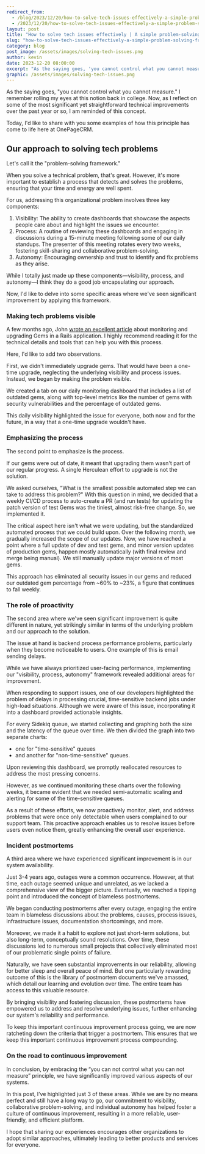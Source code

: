 ```yaml
---
redirect_from:
  - /blog/2023/12/20/how-to-solve-tech-issues-effectively-a-simple-problem-solving-framework/
  - /2023/12/20/how-to-solve-tech-issues-effectively-a-simple-problem-solving-framework/
layout: post
title: "How to solve tech issues effectively | A simple problem-solving framework"
slug: "how-to-solve-tech-issues-effectively-a-simple-problem-solving-framework"
category: blog
post_image: /assets/images/solving-tech-issues.png
author: kevin
date: 2023-12-20 08:00:00
excerpt: "As the saying goes, 'you cannot control what you cannot measure'. I remember rolling my eyes at this notion back in college. Now, as I reflect on some of the most significant yet straightforward technical improvements over the past year or so, I am reminded of this concept."
graphic: /assets/images/solving-tech-issues.png
---
```


As the saying goes, "you cannot control what you cannot measure." I remember rolling my eyes at this notion back in college. Now, as I reflect on some of the most significant yet straightforward technical improvements over the past year or so, I am reminded of this concept.

Today, I'd like to share with you some examples of how this principle has come to life here at OnePageCRM.

## Our approach to solving tech problems
Let's call it the "problem-solving framework."

When you solve a technical problem, that's great. However, it's more important to establish a process that detects and solves the problems, ensuring that your time and energy are well spent.

For us, addressing this organizational problem involves three key components:
1. Visibility: The ability to create dashboards that showcase the aspects people care about and highlight the issues we encounter.
2. Process: A routine of reviewing these dashboards and engaging in discussions during a 15-minute meeting following some of our daily standups. The presenter of this meeting rotates every two weeks, fostering skill-sharing and collaborative problem-solving.
3. Autonomy: Encouraging ownership and trust to identify and fix problems as they arise.

While I totally just made up these components—visibility, process, and autonomy—I think they do a good job encapsulating our approach.

Now, I'd like to delve into some specific areas where we've seen significant improvement by applying this framework.

### Making tech problems visible

A few months ago, John [wrote an excellent article](https://developer.onepagecrm.com/blog/2023/03/30/how-to-monitor-and-update-your-out-of-date-gems-in-rails/) about monitoring and upgrading Gems in a Rails application. I highly recommend reading it for the technical details and tools that can help you with this process.

Here, I'd like to add two observations.

First, we didn't immediately upgrade gems. That would have been a one-time upgrade, neglecting the underlying visibility and process issues. Instead, we began by making the problem visible.

We created a tab on our daily monitoring dashboard that includes a list of outdated gems, along with top-level metrics like the number of gems with security vulnerabilities and the percentage of outdated gems.

This daily visibility highlighted the issue for everyone, both now and for the future, in a way that a one-time upgrade wouldn't have.

### Emphasizing the process

The second point to emphasize is the process.

If our gems were out of date, it meant that upgrading them wasn't part of our regular progress. A single Herculean effort to upgrade is not the solution.

We asked ourselves, "What is the smallest possible automated step we can take to address this problem?" With this question in mind, we decided that a weekly CI/CD process to auto-create a PR (and run tests) for updating the patch version of test Gems was the tiniest, almost risk-free change. So, we implemented it.

The critical aspect here isn't what we were updating, but the standardized automated process that we could build upon. Over the following month, we gradually increased the scope of our updates. Now, we have reached a point where a full update of dev and test gems, and minor version updates of production gems, happen mostly automatically (with final review and merge being manual). We still manually update major versions of most gems.

This approach has eliminated all security issues in our gems and reduced our outdated gem percentage from ~60% to ~23%, a figure that continues to fall weekly.

### The role of proactivity
The second area where we've seen significant improvement is quite different in nature, yet strikingly similar in terms of the underlying problem and our approach to the solution.

The issue at hand is backend process performance problems, particularly when they become noticeable to users. One example of this is email sending delays.

While we have always prioritized user-facing performance, implementing our "visibility, process, autonomy" framework revealed additional areas for improvement.

When responding to support issues, one of our developers highlighted the problem of delays in processing crucial, time-sensitive backend jobs under high-load situations. Although we were aware of this issue, incorporating it into a dashboard provided actionable insights.

For every Sidekiq queue, we started collecting and graphing both the size and the latency of the queue over time. We then divided the graph into two separate charts:
 - one for "time-sensitive" queues
 - and another for "non-time-sensitive" queues.

Upon reviewing this dashboard, we promptly reallocated resources to address the most pressing concerns.

However, as we continued monitoring these charts over the following weeks, it became evident that we needed semi-automatic scaling and alerting for some of the time-sensitive queues.

As a result of these efforts, we now proactively monitor, alert, and address problems that were once only detectable when users complained to our support team. This proactive approach enables us to resolve issues before users even notice them, greatly enhancing the overall user experience.

### Incident postmortems

A third area where we have experienced significant improvement is in our system availability.

Just 3-4 years ago, outages were a common occurrence. However, at that time, each outage seemed unique and unrelated, as we lacked a comprehensive view of the bigger picture. Eventually, we reached a tipping point and introduced the concept of blameless postmortems.

We began conducting postmortems after every outage, engaging the entire team in blameless discussions about the problems, causes, process issues, infrastructure issues, documentation shortcomings, and more.

Moreover, we made it a habit to explore not just short-term solutions, but also long-term, conceptually sound resolutions. Over time, these discussions led to numerous small projects that collectively eliminated most of our problematic single points of failure.

Naturally, we have seen substantial improvements in our reliability, allowing for better sleep and overall peace of mind. But one particularly rewarding outcome of this is the library of postmortem documents we've amassed, which detail our learning and evolution over time. The entire team has access to this valuable resource.

By bringing visibility and fostering discussion, these postmortems have empowered us to address and resolve underlying issues, further enhancing our system's reliability and performance.

To keep this important continuous improvement process going, we are now ratcheting down the criteria that trigger a postmortem. This ensures that we keep this important continuous improvement process compounding.

### On the road to continuous improvement

In conclusion, by embracing the “you can not control what you can not measure” principle, we have significantly improved various aspects of our systems.

In this post, I’ve highlighted just 3 of these areas. While we are by no means perfect and still have a long way to go, our commitment to visibility, collaborative problem-solving, and individual autonomy has helped foster a culture of continuous improvement, resulting in a more reliable, user-friendly, and efficient platform.

I hope that sharing our experiences encourages other organizations to adopt similar approaches, ultimately leading to better products and services for everyone.
